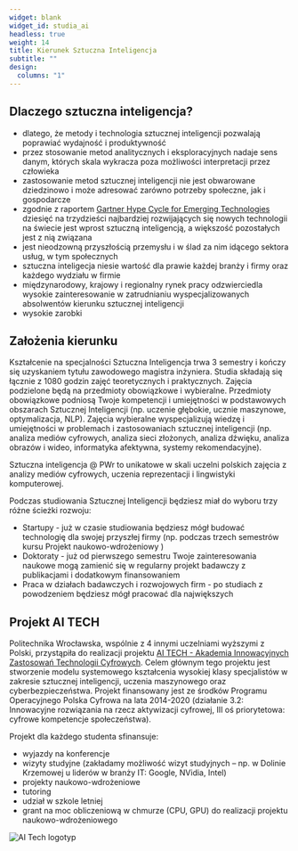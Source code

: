 ```yaml
---
widget: blank
widget_id: studia_ai
headless: true
weight: 14
title: Kierunek Sztuczna Inteligencja
subtitle: ""
design:
  columns: "1"
---
```

## Dlaczego sztuczna inteligencja?

* dlatego, że metody i technologia sztucznej inteligencji pozwalają poprawiać wydajność i produktywność 
* przez stosowanie metod analitycznych i eksploracyjnych nadaje sens danym, których skala wykracza poza możliwości interpretacji przez człowieka
* zastosowanie metod sztucznej inteligencji nie jest obwarowane dziedzinowo i może adresować zarówno potrzeby społeczne, jak i gospodarcze
* zgodnie z raportem [Gartner Hype Cycle for Emerging Technologies](https://www.gartner.com/smarterwithgartner/5-trends-drive-the-gartner-hype-cycle-for-emerging-technologies-2020/) dziesięć na trzydzieści najbardziej rozwijających się nowych technologii na świecie jest wprost sztuczną inteligencją, a większość pozostałych jest z nią związana
* jest nieodzowną przyszłością przemysłu i w ślad za nim idącego sektora usług, w tym społecznych 
* sztuczna inteligecja niesie wartość dla prawie każdej branży i firmy oraz każdego wydziału w firmie 
* międzynarodowy, krajowy i regionalny rynek pracy odzwierciedla wysokie zainteresowanie w zatrudnianiu wyspecjalizowanych absolwentów kierunku sztucznej inteligencji
* wysokie zarobki

## Założenia kierunku

Kształcenie na specjalności Sztuczna Inteligencja trwa 3 semestry i kończy się uzyskaniem tytułu zawodowego magistra inżyniera. Studia składają się łącznie z 1080 godzin zajęć teoretycznych i praktycznych. Zajęcia podzielone będą na przedmioty obowiązkowe i wybieralne. Przedmioty obowiązkowe podniosą Twoje kompetencji i umiejętności w podstawowych obszarach Sztucznej Inteligencji (np. uczenie głębokie, ucznie maszynowe, optymalizacja, NLP). Zajęcia wybieralne wyspecjalizują wiedzę i umiejętności w problemach i zastosowaniach sztucznej inteligencji (np. analiza mediów cyfrowych, analiza sieci złożonych, analiza dźwięku, analiza obrazów i wideo, informatyka afektywna, systemy rekomendacyjne).

Sztuczna inteligencja @ PWr to unikatowe w skali uczelni polskich zajęcia z analizy mediów cyfrowych, uczenia reprezentacji i lingwistyki komputerowej. 

Podczas studiowania Sztucznej Inteligencji będziesz miał do wyboru trzy różne ścieżki rozwoju:
- Startupy - już w czasie studiowania będziesz mógł budować technologię dla swojej przyszłej firmy (np. podczas trzech semestrów kursu Projekt naukowo-wdrożeniowy )
- Doktoraty - już od pierwszego semestru Twoje zainteresowania naukowe mogą zamienić się w regularny projekt badawczy z publikacjami i dodatkowym finansowaniem 
- Praca w działach badawczych i rozwojowych firm - po studiach z powodzeniem będziesz mógł pracować dla największych


## Projekt AI TECH

Politechnika Wrocławska, wspólnie z 4 innymi uczelniami wyższymi z Polski, przystąpiła do realizacji projektu [AI TECH - Akademia Innowacyjnych Zastosowań Technologii Cyfrowych](https://www.gov.pl/web/cyfryzacja/bedziemy-ksztalcic-najlepszych-specjalistow-cyfrowej-gospodarki).
Celem głównym tego projektu jest stworzenie modelu systemowego kształcenia wysokiej klasy specjalistów w zakresie sztucznej inteligencji, uczenia maszynowego oraz cyberbezpieczeństwa. Projekt finansowany jest ze środków Programu Operacyjnego Polska Cyfrowa na lata 2014-2020 (działanie 3.2: Innowacyjne rozwiązania na rzecz aktywizacji cyfrowej, III oś priorytetowa: cyfrowe kompetencje społeczeństwa).

Projekt dla każdego studenta sfinansuje:

* wyjazdy na konferencje
* wizyty studyjne (zakładamy możliwość wizyt studyjnych – np. w Dolinie Krzemowej u liderów w branży IT: Google, NVidia, Intel)
* projekty naukowo-wdrożeniowe
* tutoring
* udział w szkole letniej
* grant na moc obliczeniową w chmurze (CPU, GPU) do realizacji projektu naukowo-wdrożeniowego 

![AI Tech logotyp](AITECH_logotypy.jpg "AITECH_logo")
